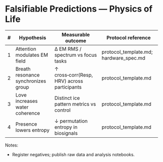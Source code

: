 # Falsifiable Predictions — Physics of Life

| # | Hypothesis | Measurable outcome | Protocol reference |
|---|---|---|---|
| 1 | Attention modulates EM field | Δ EM RMS / spectrum vs focus tasks | protocol_template.md; hardware_spec.md |
| 2 | Breath resonance synchronizes group | ↑ cross‑corr(Resp, HRV) across participants | protocol_template.md |
| 3 | Love increases water coherence | Distinct ice pattern metrics vs control | protocol_template.md |
| 4 | Presence lowers entropy | ↓ permutation entropy in biosignals | protocol_template.md |

Notes:
- Register negatives; publish raw data and analysis notebooks.
